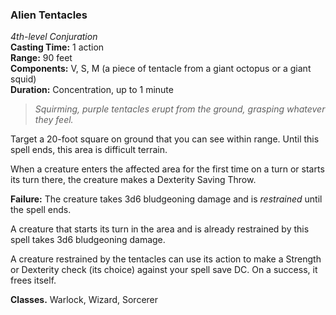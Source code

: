 ### Alien Tentacles
*4th-level Conjuration*  
**Casting Time:** 1 action  
**Range:** 90 feet  
**Components:** V, S, M (a piece of tentacle from a giant octopus or a giant squid)  
**Duration:** Concentration, up to 1 minute  

> *Squirming, purple tentacles erupt from the ground, grasping whatever they feel.*

Target a 20-foot square on ground that you can see within range. Until this spell ends, this area is difficult terrain.

When a creature enters the affected area for the first time on a turn or starts its turn there, the creature makes a Dexterity Saving Throw.

**Failure:** The creature takes 3d6 bludgeoning damage and is *restrained* until the spell ends. 

A creature that starts its turn in the area and is already restrained by this spell takes 3d6 bludgeoning damage.

A creature restrained by the tentacles can use its action to make a Strength or Dexterity check (its choice) against your spell save DC. On a success, it frees itself.

**Classes.** Warlock, Wizard, Sorcerer